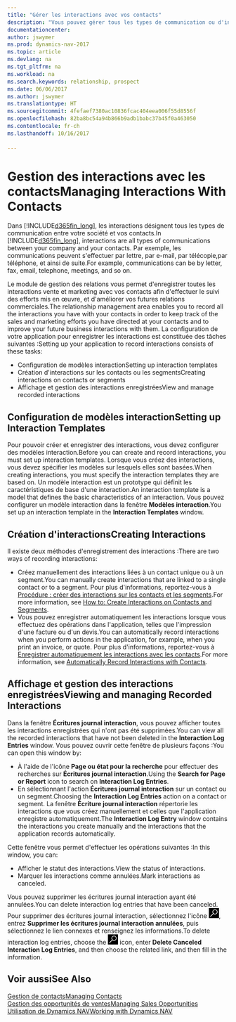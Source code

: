```yaml
---
title: "Gérer les interactions avec vos contacts"
description: "Vous pouvez gérer tous les types de communication ou d'interactions entre votre société et vos contacts. Par exemple, une communication par lettre, par téléphone, lors de réunions, etc."
documentationcenter: 
author: jswymer
ms.prod: dynamics-nav-2017
ms.topic: article
ms.devlang: na
ms.tgt_pltfrm: na
ms.workload: na
ms.search.keywords: relationship, prospect
ms.date: 06/06/2017
ms.author: jswymer
ms.translationtype: HT
ms.sourcegitcommit: 4fefaef7380ac10836fcac404eea006f55d8556f
ms.openlocfilehash: 82ba8bc54a94b866b9adb1babc37b45f0a463050
ms.contentlocale: fr-ch
ms.lasthandoff: 10/16/2017

---
```

# <a name="managing-interactions-with-contacts"></a><span data-ttu-id="55845-103">Gestion des interactions avec les contacts</span><span class="sxs-lookup"><span data-stu-id="55845-103">Managing Interactions With Contacts</span></span>
<span data-ttu-id="55845-104">Dans [!INCLUDE[d365fin_long](includes/d365fin_long_md.md)], les interactions désignent tous les types de communication entre votre société et vos contacts.</span><span class="sxs-lookup"><span data-stu-id="55845-104">In [!INCLUDE[d365fin_long](includes/d365fin_long_md.md)], interactions are all types of communications between your company and your contacts.</span></span> <span data-ttu-id="55845-105">Par exemple, les communications peuvent s'effectuer par lettre, par e-mail, par télécopie,par téléphone, et ainsi de suite.</span><span class="sxs-lookup"><span data-stu-id="55845-105">For example, communications can be by letter, fax, email, telephone, meetings, and so on.</span></span>

<span data-ttu-id="55845-106">Le module de gestion des relations vous permet d'enregistrer toutes les interactions vente et marketing avec vos contacts afin d'effectuer le suivi des efforts mis en œuvre, et d'améliorer vos futures relations commerciales.</span><span class="sxs-lookup"><span data-stu-id="55845-106">The relationship management area enables you to record all the interactions you have with your contacts in order to keep track of the sales and marketing efforts you have directed at your contacts and to improve your future business interactions with them.</span></span> <span data-ttu-id="55845-107">La configuration de votre application pour enregistrer les interactions est constituée des tâches suivantes :</span><span class="sxs-lookup"><span data-stu-id="55845-107">Setting up your application to record interactions consists of these tasks:</span></span>

* <span data-ttu-id="55845-108">Configuration de modèles interaction</span><span class="sxs-lookup"><span data-stu-id="55845-108">Setting up interaction templates</span></span>  
* <span data-ttu-id="55845-109">Création d'interactions sur les contacts ou les segments</span><span class="sxs-lookup"><span data-stu-id="55845-109">Creating interactions on contacts or segments</span></span>  
* <span data-ttu-id="55845-110">Affichage et gestion des interactions enregistrées</span><span class="sxs-lookup"><span data-stu-id="55845-110">View and manage recorded interactions</span></span>  

##  <a name="setting-up-interaction-templates"></a><span data-ttu-id="55845-111">Configuration de modèles interaction</span><span class="sxs-lookup"><span data-stu-id="55845-111">Setting up Interaction Templates</span></span>
<span data-ttu-id="55845-112">Pour pouvoir créer et enregistrer des interactions, vous devez configurer des modèles interaction.</span><span class="sxs-lookup"><span data-stu-id="55845-112">Before you can create and record interactions, you must set up interaction templates.</span></span> <span data-ttu-id="55845-113">Lorsque vous créez des interactions, vous devez spécifier les modèles sur lesquels elles sont basées.</span><span class="sxs-lookup"><span data-stu-id="55845-113">When creating interactions, you must specify the interaction templates they are based on.</span></span> <span data-ttu-id="55845-114">Un modèle interaction est un prototype qui définit les caractéristiques de base d'une interaction.</span><span class="sxs-lookup"><span data-stu-id="55845-114">An interaction template is a model that defines the basic characteristics of an interaction.</span></span>
<span data-ttu-id="55845-115">Vous pouvez configurer un modèle interaction dans la fenêtre **Modèles interaction**.</span><span class="sxs-lookup"><span data-stu-id="55845-115">You set up an interaction template in the **Interaction Templates** window.</span></span>  

## <a name="creating-interactions"></a><span data-ttu-id="55845-116">Création d'interactions</span><span class="sxs-lookup"><span data-stu-id="55845-116">Creating Interactions</span></span>
<span data-ttu-id="55845-117">Il existe deux méthodes d'enregistrement des interactions :</span><span class="sxs-lookup"><span data-stu-id="55845-117">There are two ways of recording interactions:</span></span>

* <span data-ttu-id="55845-118">Créez manuellement des interactions liées à un contact unique ou à un segment.</span><span class="sxs-lookup"><span data-stu-id="55845-118">You can manually create interactions that are linked to a single contact or to a segment.</span></span> <span data-ttu-id="55845-119">Pour plus d'informations, reportez-vous à [Procédure : créer des interactions sur les contacts et les segments](marketing-how-create-interactions.md).</span><span class="sxs-lookup"><span data-stu-id="55845-119">For more information, see [How to: Create Interactions on Contacts and Segments](marketing-how-create-interactions.md).</span></span>  
* <span data-ttu-id="55845-120">Vous pouvez enregistrer automatiquement les interactions lorsque vous effectuez des opérations dans l'application, telles que l'impression d'une facture ou d'un devis.</span><span class="sxs-lookup"><span data-stu-id="55845-120">You can automatically record interactions when you perform actions in the application, for example, when you print an invoice, or quote.</span></span> <span data-ttu-id="55845-121">Pour plus d'informations, reportez-vous à [Enregistrer automatiquement les interactions avec les contacts](marketing-auto-record-interactions.md).</span><span class="sxs-lookup"><span data-stu-id="55845-121">For more information, see [Automatically Record Interactions with Contacts](marketing-auto-record-interactions.md).</span></span>

## <a name="viewing-and-managing-recorded-interactions"></a><span data-ttu-id="55845-122">Affichage et gestion des interactions enregistrées</span><span class="sxs-lookup"><span data-stu-id="55845-122">Viewing and managing Recorded Interactions</span></span>
<span data-ttu-id="55845-123">Dans la fenêtre **Écritures journal interaction**, vous pouvez afficher toutes les interactions enregistrées qui n'ont pas été supprimées.</span><span class="sxs-lookup"><span data-stu-id="55845-123">You can view all the recorded interactions that have not been deleted in the **Interaction Log Entries** window.</span></span> <span data-ttu-id="55845-124">Vous pouvez ouvrir cette fenêtre de plusieurs façons :</span><span class="sxs-lookup"><span data-stu-id="55845-124">You can open this window by:</span></span>

* <span data-ttu-id="55845-125">À l'aide de l'icône **Page ou état pour la recherche** pour effectuer des recherches sur **Écritures journal interaction**.</span><span class="sxs-lookup"><span data-stu-id="55845-125">Using the **Search for Page or Report** icon to search on **Interaction Log Entries**.</span></span>
* <span data-ttu-id="55845-126">En sélectionnant l'action **Écritures journal interaction** sur un contact ou un segment.</span><span class="sxs-lookup"><span data-stu-id="55845-126">Choosing the **Interaction Log Entries** action on a contact or segment.</span></span>
  <span data-ttu-id="55845-127">La fenêtre **Écriture journal interaction** répertorie les interactions que vous créez manuellement et celles que l'application enregistre automatiquement.</span><span class="sxs-lookup"><span data-stu-id="55845-127">The **Interaction Log Entry** window contains the interactions you create manually and the interactions that the application records automatically.</span></span>

<span data-ttu-id="55845-128">Cette fenêtre vous permet d'effectuer les opérations suivantes :</span><span class="sxs-lookup"><span data-stu-id="55845-128">In this window, you can:</span></span>

* <span data-ttu-id="55845-129">Afficher le statut des interactions.</span><span class="sxs-lookup"><span data-stu-id="55845-129">View the status of interactions.</span></span>
* <span data-ttu-id="55845-130">Marquer les interactions comme annulées.</span><span class="sxs-lookup"><span data-stu-id="55845-130">Mark interactions as canceled.</span></span>

<span data-ttu-id="55845-131">Vous pouvez supprimer les écritures journal interaction ayant été annulées.</span><span class="sxs-lookup"><span data-stu-id="55845-131">You can delete interaction log entries that have been canceled.</span></span> <span data-ttu-id="55845-132">Pour supprimer des écritures journal interaction, sélectionnez l'icône ![Page ou état pour la recherche](media/ui-search/search_small.png "Page ou état pour la recherche"), entrez **Supprimer les écritures journal interaction annulées**, puis sélectionnez le lien connexes et renseignez les informations.</span><span class="sxs-lookup"><span data-stu-id="55845-132">To delete interaction log entries, choose the ![Search for Page or Report](media/ui-search/search_small.png "Search for Page or Report icon") icon, enter **Delete Canceled Interaction Log Entries**, and then choose the related link, and then fill in the information.</span></span>

## <a name="see-also"></a><span data-ttu-id="55845-133">Voir aussi</span><span class="sxs-lookup"><span data-stu-id="55845-133">See Also</span></span>
[<span data-ttu-id="55845-134">Gestion de contacts</span><span class="sxs-lookup"><span data-stu-id="55845-134">Managing Contacts</span></span>](marketing-contacts.md)  
[<span data-ttu-id="55845-135">Gestion des opportunités de ventes</span><span class="sxs-lookup"><span data-stu-id="55845-135">Managing Sales Opportunities</span></span>](marketing-manage-sales-opportunities.md)  
[<span data-ttu-id="55845-136">Utilisation de Dynamics NAV</span><span class="sxs-lookup"><span data-stu-id="55845-136">Working with Dynamics NAV</span></span>](ui-work-product.md)  

